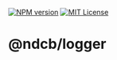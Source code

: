 [![NPM version][npm-shield]][npm-url]
[![MIT License][license-shield]][license-url]

# @ndcb/logger

[npm-shield]: https://img.shields.io/npm/v/@ndcb/logger.svg
[npm-url]: https://www.npmjs.com/package/@ndcb/logger

[license-shield]: https://img.shields.io/github/license/NDCB/generator.svg?style=flat
[license-url]: ./LICENSE.md
